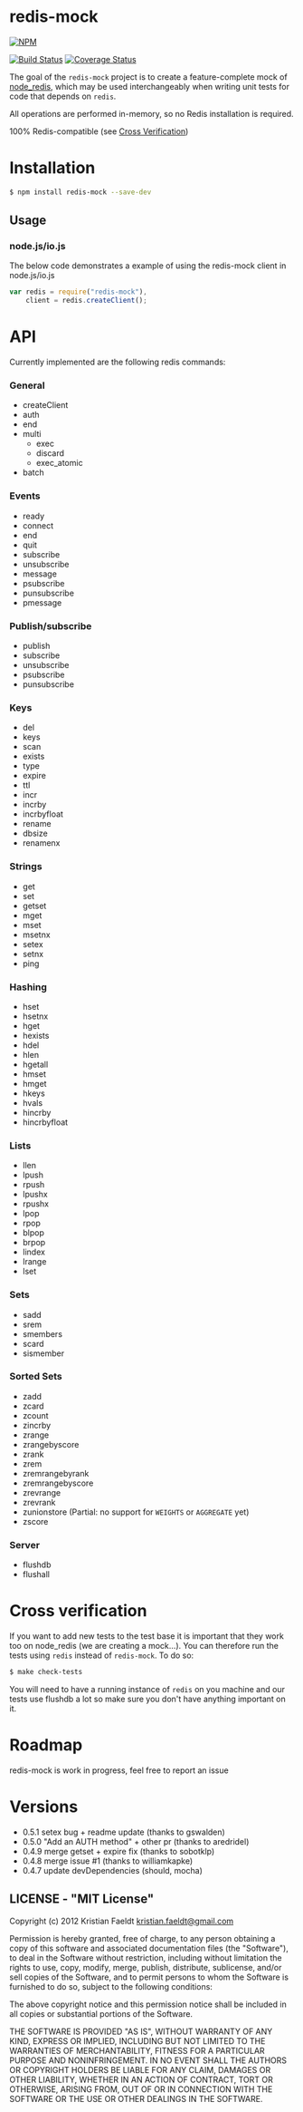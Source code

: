 redis-mock
============

[![NPM](https://nodei.co/npm/redis-mock.png?downloads=true&downloadRank=true&stars=true)](https://nodei.co/npm/redis-mock/)

[![Build Status](https://travis-ci.org/yeahoffline/redis-mock.svg?branch=master)](https://travis-ci.org/yeahoffline/redis-mock)
[![Coverage Status](https://coveralls.io/repos/yeahoffline/redis-mock/badge.svg)](https://coveralls.io/r/yeahoffline/redis-mock)

The goal of the `redis-mock` project is to create a feature-complete mock of [node_redis](https://github.com/NodeRedis/node_redis), which may be used interchangeably when writing unit tests for code that depends on `redis`.

All operations are performed in-memory, so no Redis installation is required.

100% Redis-compatible (see [Cross Verification](#cross-verification))

# Installation

````bash
$ npm install redis-mock --save-dev
````


## Usage

### node.js/io.js

The below code demonstrates a example of using the redis-mock client in node.js/io.js


```js
var redis = require("redis-mock"),
    client = redis.createClient();
```


# API

Currently implemented are the following redis commands:

### General
* createClient
* auth
* end
* multi
  * exec
  * discard
  * exec_atomic
* batch

### Events
* ready
* connect
* end
* quit
* subscribe
* unsubscribe
* message
* psubscribe
* punsubscribe
* pmessage

### Publish/subscribe
* publish
* subscribe
* unsubscribe
* psubscribe
* punsubscribe

### Keys
* del
* keys
* scan
* exists
* type
* expire
* ttl
* incr
* incrby
* incrbyfloat
* rename
* dbsize
* renamenx

### Strings
* get
* set
* getset
* mget
* mset
* msetnx
* setex
* setnx
* ping

### Hashing
* hset
* hsetnx
* hget
* hexists
* hdel
* hlen
* hgetall
* hmset
* hmget
* hkeys
* hvals
* hincrby
* hincrbyfloat

### Lists
* llen
* lpush
* rpush
* lpushx
* rpushx
* lpop
* rpop
* blpop
* brpop
* lindex
* lrange
* lset

### Sets
* sadd
* srem
* smembers
* scard
* sismember

### Sorted Sets
* zadd
* zcard
* zcount
* zincrby
* zrange
* zrangebyscore
* zrank
* zrem
* zremrangebyrank
* zremrangebyscore
* zrevrange
* zrevrank
* zunionstore (Partial: no support for `WEIGHTS` or `AGGREGATE` yet)
* zscore

### Server
* flushdb
* flushall


# Cross verification

If you want to add new tests to the test base it is important that they work too on node_redis (we are creating a mock...).
You can therefore run the tests using `redis` instead of `redis-mock`. To do so:

````bash
$ make check-tests
````


You will need to have a running instance of `redis` on you machine and our tests use flushdb a lot so make sure you don't have anything important on it.


# Roadmap
redis-mock is work in progress, feel free to report an issue


# Versions
* 0.5.1 setex bug + readme update (thanks to gswalden)
* 0.5.0 "Add an AUTH method" + other pr (thanks to aredridel)
* 0.4.9 merge getset + expire fix (thanks to sobotklp)
* 0.4.8 merge issue #1 (thanks to williamkapke)
* 0.4.7 update devDependencies (should, mocha)




## LICENSE - "MIT License"

Copyright (c) 2012 Kristian Faeldt <kristian.faeldt@gmail.com>

Permission is hereby granted, free of charge, to any person
obtaining a copy of this software and associated documentation
files (the "Software"), to deal in the Software without
restriction, including without limitation the rights to use,
copy, modify, merge, publish, distribute, sublicense, and/or sell
copies of the Software, and to permit persons to whom the
Software is furnished to do so, subject to the following
conditions:

The above copyright notice and this permission notice shall be
included in all copies or substantial portions of the Software.

THE SOFTWARE IS PROVIDED "AS IS", WITHOUT WARRANTY OF ANY KIND,
EXPRESS OR IMPLIED, INCLUDING BUT NOT LIMITED TO THE WARRANTIES
OF MERCHANTABILITY, FITNESS FOR A PARTICULAR PURPOSE AND
NONINFRINGEMENT. IN NO EVENT SHALL THE AUTHORS OR COPYRIGHT
HOLDERS BE LIABLE FOR ANY CLAIM, DAMAGES OR OTHER LIABILITY,
WHETHER IN AN ACTION OF CONTRACT, TORT OR OTHERWISE, ARISING
FROM, OUT OF OR IN CONNECTION WITH THE SOFTWARE OR THE USE OR
OTHER DEALINGS IN THE SOFTWARE.
